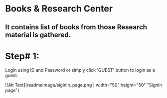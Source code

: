 # Books & Research Center
It contains list of books from those Research material is gathered.
-------------------------------------------------------------------

# Step# 1:
Login using ID and Password or simply click 'GUEST' button to login
as a guest.

![Alt Text](readmeImage/siginIn_page.png | width="50" height="50" "SignIn page")

